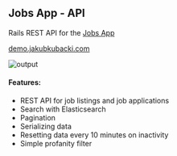 ## Jobs App - API

Rails REST API for the [Jobs App](https://github.com/jkubacki/jobs-app)

[demo.jakubkubacki.com](https://demo.jakubkubacki.com)

![output](https://github.com/jkubacki/jobs-app/assets/1104186/1cf0a889-5ebf-4fcf-b5db-7652a4e3e972)



#### Features:
* REST API for job listings and job applications
* Search with Elasticsearch
* Pagination
* Serializing data
* Resetting data every 10 minutes on inactivity
* Simple profanity filter

